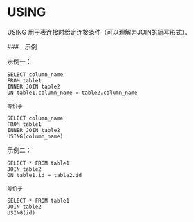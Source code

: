 USING
===

USING 用于表连接时给定连接条件（可以理解为JOIN的简写形式）。


###　示例

示例一：

```
SELECT column_name
FROM table1
INNER JOIN table2
ON table1.column_name = table2.column_name

等价于

SELECT column_name
FROM table1
INNER JOIN table2
USING(column_name)
```

示例二：

```
SELECT * FROM table1   
JOIN table2
ON table1.id = table2.id   

等价于

SELECT * FROM table1   
JOIN table2
USING(id)  
```

